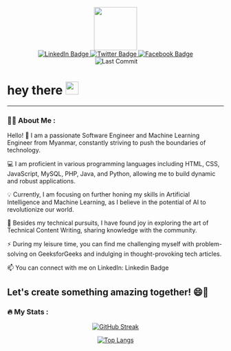 
<div id="header" align="center">
  <img src="https://media.giphy.com/media/M9gbBd9nbDrOTu1Mqx/giphy.gif" width="100"/>
</div>


<div id="badges" align='center'>
  <a href="your-linkedin-URL">
    <img src="https://img.shields.io/badge/LinkedIn-blue?style=for-the-badge&logo=linkedin&logoColor=white" alt="LinkedIn Badge"/>
  </a>
  <a href="your-twitter-URL">
    <img src="https://img.shields.io/badge/Twitter-lightblue?style=for-the-badge&logo=twitter&logoColor=white" alt="Twitter Badge"/>
  </a>
  <a href="your-facebook-URL">
    <img src="https://img.shields.io/badge/Facebook-darkblue?style=for-the-badge&logo=facebook&logoColor=white" alt="Facebook Badge"/>
  </a>
</div>
<div align='center'>
  <img src="https://komarev.com/ghpvc/?username=Hein-HtetSan&style=flat-square&color=blue" alt=""/>
  <img src="https://img.shields.io/github/last-commit/Hein-HtetSan/student_management?style=flat-square" alt="Last Commit"/>
</div>

<h1>
  hey there
  <img src="giphy.gif" width="30px"/>
</h1>

<div align="center">
  
</div>

---

### :woman_technologist: About Me :
Hello! 👋 I am a passionate Software Engineer and Machine Learning Engineer from Myanmar, constantly striving to push the boundaries of technology.

:computer: I am proficient in various programming languages including HTML, CSS, JavaScript, MySQL, PHP, Java, and Python, allowing me to build dynamic and robust applications.

:bulb: Currently, I am focusing on further honing my skills in Artificial Intelligence and Machine Learning, as I believe in the potential of AI to revolutionize our world.

:seedling: Besides my technical pursuits, I have found joy in exploring the art of Technical Content Writing, sharing knowledge with the community.

:zap: During my leisure time, you can find me challenging myself with problem-solving on GeeksforGeeks and indulging in thought-provoking tech articles.

:mailbox: You can connect with me on LinkedIn: Linkedin Badge

Let's create something amazing together! 😄🚀
---

### :fire: My Stats :
<div align='center'>
  
[![GitHub Streak](http://github-readme-streak-stats.herokuapp.com?user=Hein-HtetSan&theme=dark&background=000000)](https://git.io/streak-stats)

[![Top Langs](https://github-readme-stats.vercel.app/api/top-langs/?username=Hein-HtetSan&layout=compact&theme=vision-friendly-dark)](https://github.com/anuraghazra/github-readme-stats)

</div>
